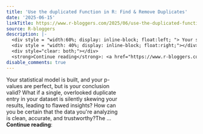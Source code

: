 ```yaml
---
title: 'Use the duplicated Function in R: Find & Remove Duplicates'
date: '2025-06-15'
linkTitle: https://www.r-bloggers.com/2025/06/use-the-duplicated-function-in-r-find-remove-duplicates/
source: R-bloggers
description: |-
  <div style = "width:60%; display: inline-block; float:left; "> Your statistical model is built, and your p-values are perfect, but is your conclusion valid? What if a single, overlooked duplicate entry in your dataset is silently skewing your results, leading to flawed insights? How can you be certain that the data you're analyzing is clean, accurate, and trustworthy?The ...</div>
  <div style = "width: 40%; display: inline-block; float:right;"></div>
  <div style="clear: both;"></div>
  <strong>Continue reading</strong>: <a href="https://www.r-bloggers.com/2025/06/use-the-duplicated-function-in-r-fin ...
disable_comments: true
---
```

<div style = "width:60%; display: inline-block; float:left; "> Your statistical model is built, and your p-values are perfect, but is your conclusion valid? What if a single, overlooked duplicate entry in your dataset is silently skewing your results, leading to flawed insights? How can you be certain that the data you're analyzing is clean, accurate, and trustworthy?The ...</div>
<div style = "width: 40%; display: inline-block; float:right;"></div>
<div style="clear: both;"></div>
<strong>Continue reading</strong>: <a href="https://www.r-bloggers.com/2025/06/use-the-duplicated-function-in-r-fin ...